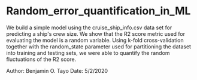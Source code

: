 # Random_error_quantification_in_ML
We build a simple model using the cruise_ship_info.csv data set for predicting a ship's crew size. We show that the R2 score metric used for evaluating the model is a random variable. Using k-fold cross-validation together with the random_state parameter used for partitioning the dataset into training and testing sets, we were able to quantify the random fluctuations of the R2 score.

Author: Benjamin O. Tayo Date: 5/2/2020
